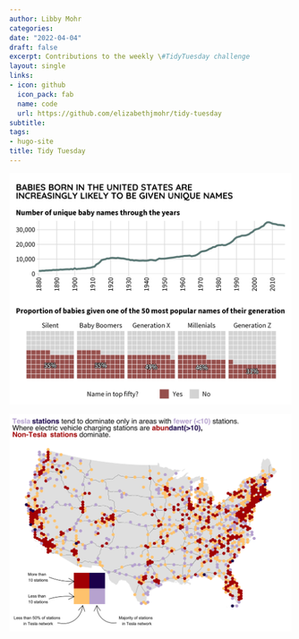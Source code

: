 ```yaml
---
author: Libby Mohr
categories:
date: "2022-04-04"
draft: false
excerpt: Contributions to the weekly \#TidyTuesday challenge
layout: single
links:
- icon: github
  icon_pack: fab
  name: code
  url: https://github.com/elizabethjmohr/tidy-tuesday
subtitle: 
tags:
- hugo-site
title: Tidy Tuesday 
---
```


<img 
  src = "babyNames.png"
  alt = "Line graph showing an increase in the number of unique baby names from 1880 to 2017. Five waffle charts for each of five generations (silent, baby boomers, generation X, millenials, and generation Z) showing the proportion of babies given one of the top 50 names of their generation. The proportion has decreased from 55% for the Silent generation to 31% for Generation Z."
/>

<img 
  src = "EVStations.png"
  alt = "Bi-variate chloropleth map of electric vehicle charging station density in the continental US, where stations in the Tesla network only dominate in areas with fewer than 10 stations, and areas where charging stations are more abundant are dominated by stations outside of the Tesla network."
/>

